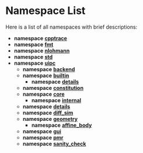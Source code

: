 
# Namespace List

Here is a list of all namespaces with brief descriptions:


* **namespace** [**cpptrace**](namespacecpptrace.md) 
* **namespace** [**fmt**](namespacefmt.md)     
* **namespace** [**nlohmann**](namespacenlohmann.md)     
* **namespace** [**std**](namespacestd.md) 
* **namespace** [**uipc**](namespaceuipc.md)     
    * **namespace** [**backend**](namespaceuipc_1_1backend.md)     
    * **namespace** [**builtin**](namespaceuipc_1_1builtin.md)     
        * **namespace** [**details**](namespaceuipc_1_1builtin_1_1details.md)     
    * **namespace** [**constitution**](namespaceuipc_1_1constitution.md)     
    * **namespace** [**core**](namespaceuipc_1_1core.md)     
        * **namespace** [**internal**](namespaceuipc_1_1core_1_1internal.md)     
    * **namespace** [**details**](namespaceuipc_1_1details.md)     
    * **namespace** [**diff\_sim**](namespaceuipc_1_1diff__sim.md)     
    * **namespace** [**geometry**](namespaceuipc_1_1geometry.md)     
        * **namespace** [**affine\_body**](namespaceuipc_1_1geometry_1_1affine__body.md)     
    * **namespace** [**gui**](namespaceuipc_1_1gui.md)     
    * **namespace** [**pmr**](namespaceuipc_1_1pmr.md) 
    * **namespace** [**sanity\_check**](namespaceuipc_1_1sanity__check.md) 

